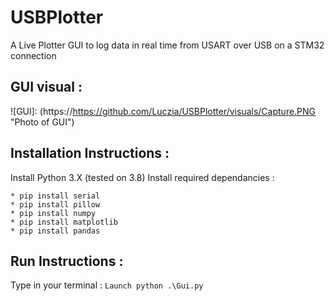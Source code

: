 # USBPlotter

A Live Plotter GUI to log data in real time from USART over USB on a STM32 connection

## GUI visual :
![GUI]: (https://https://github.com/Luczia/USBPlotter/visuals/Capture.PNG  "Photo of GUI")


## Installation Instructions :



Install Python 3.X (tested on 3.8)
Install required dependancies :

	* pip install serial
	* pip install pillow
	* pip install numpy
	* pip install matplotlib
	* pip install pandas
	

## Run Instructions :

Type in your terminal :
	```Launch python .\Gui.py```
	

